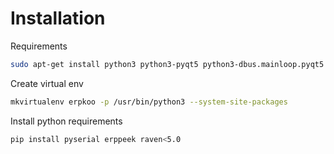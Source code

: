 # Installation

Requirements

``` bash
sudo apt-get install python3 python3-pyqt5 python3-dbus.mainloop.pyqt5 python3-pyqt5.qtwebkit python3-pyqt5.qtsvg
```

Create virtual env
``` bash
mkvirtualenv erpkoo -p /usr/bin/python3 --system-site-packages
```

Install python requirements
``` bash
pip install pyserial erppeek raven<5.0
```